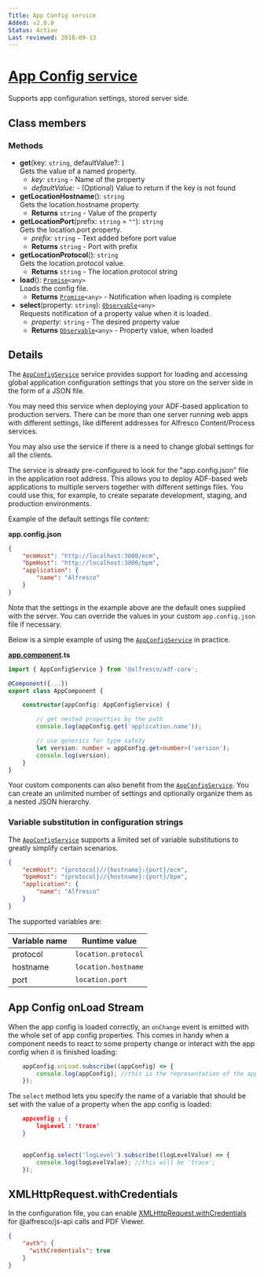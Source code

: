 ```yaml
---
Title: App Config service
Added: v2.0.0
Status: Active
Last reviewed: 2018-09-13
---
```


# [App Config service](../../../lib/core/app-config/app-config.service.ts "Defined in app-config.service.ts")

Supports app configuration settings, stored server side.

## Class members

### Methods

-   **get**(key: `string`, defaultValue?: )<br/>
    Gets the value of a named property.
    -   _key:_ `string`  - Name of the property
    -   _defaultValue:_   - (Optional) Value to return if the key is not found
-   **getLocationHostname**(): `string`<br/>
    Gets the location.hostname property.
    -   **Returns** `string` - Value of the property
-   **getLocationPort**(prefix: `string` = `""`): `string`<br/>
    Gets the location.port property.
    -   _prefix:_ `string`  - Text added before port value
    -   **Returns** `string` - Port with prefix
-   **getLocationProtocol**(): `string`<br/>
    Gets the location.protocol value.
    -   **Returns** `string` - The location.protocol string
-   **load**(): [`Promise`](https://developer.mozilla.org/en-US/docs/Web/JavaScript/Guide/Using_promises)`<any>`<br/>
    Loads the config file.
    -   **Returns** [`Promise`](https://developer.mozilla.org/en-US/docs/Web/JavaScript/Guide/Using_promises)`<any>` - Notification when loading is complete
-   **select**(property: `string`): [`Observable`](http://reactivex.io/documentation/observable.html)`<any>`<br/>
    Requests notification of a property value when it is loaded.
    -   _property:_ `string`  - The desired property value
    -   **Returns** [`Observable`](http://reactivex.io/documentation/observable.html)`<any>` - Property value, when loaded

## Details

The [`AppConfigService`](../../core/services/app-config.service.md) service provides support for loading and accessing global application configuration settings that you store on the server side in the form of a JSON file.

You may need this service when deploying your ADF-based application to production servers.
There can be more than one server running web apps with different settings, like different addresses for Alfresco Content/Process services.

You may also use the service if there is a need to change global settings for all the clients.

The service is already pre-configured to look for the "app.config.json" file in the application
root address. This allows you to deploy ADF-based web applications to multiple servers together with
different settings files. You could use this, for example, to create separate development, staging,
and production environments.

Example of the default settings file content:

**app.config.json**

```json
{
    "ecmHost": "http://localhost:3000/ecm",
    "bpmHost": "http://localhost:3000/bpm",
    "application": {
        "name": "Alfresco"
    }
}
```

Note that the settings in the example above are the default ones supplied with the server.
You can override the values in your custom `app.config.json` file if necessary. 

Below is a simple example of using the [`AppConfigService`](../../core/services/app-config.service.md) in practice. 

**[app.component](../../demo-shell/src/app/app.component.ts).ts**

```ts
import { AppConfigService } from '@alfresco/adf-core';

@Component({...})
export class AppComponent {

    constructor(appConfig: AppConfigService) {

        // get nested properties by the path
        console.log(appConfig.get('application.name'));

        // use generics for type safety 
        let version: number = appConfig.get<number>('version');
        console.log(version);
    }
}
```

Your custom components can also benefit from the [`AppConfigService`](../../core/services/app-config.service.md).
You can create an unlimited number of settings and optionally organize them as a nested JSON hierarchy.

### Variable substitution in configuration strings

The [`AppConfigService`](../../core/services/app-config.service.md) supports a limited set of variable substitutions to greatly simplify certain scenarios.

```json
{
    "ecmHost": "{protocol}//{hostname}:{port}/ecm",
    "bpmHost": "{protocol}//{hostname}:{port}/bpm",
    "application": {
        "name": "Alfresco"
    }
}
```

The supported variables are:

| Variable name | Runtime value |
| ------------- | ------------- |
| protocol | `location.protocol` |
| hostname | `location.hostname` |
| port | `location.port` |

## App Config onLoad Stream

When the app config is loaded correctly, an `onChange` event is emitted with the whole set of app
config properties. This comes in handy when a component needs to react to some property change or
interact with the app config when it is finished loading:

```ts
    appConfig.onLoad.subscribe((appConfig) => {
        console.log(appConfig); //this is the representation of the app-config
    });
```

The `select` method lets you specify the name of a variable that should be set with the value
of a property when the app config is loaded:

```json
    appconfig : {
        logLevel : 'trace'
    }
```

```ts
    
    appConfig.select('logLevel').subscribe((logLevelValue) => {
        console.log(logLevelValue); //this will be 'trace';
    });
```

## XMLHttpRequest.withCredentials

In the configuration file, you can enable [XMLHttpRequest.withCredentials](https://developer.mozilla.org/en-US/docs/Web/API/XMLHttpRequest/withCredentials)
for @alfresco/js-api calls and PDF Viewer.

```json
{
    "auth": {
      "withCredentials": true
    }
}
```
